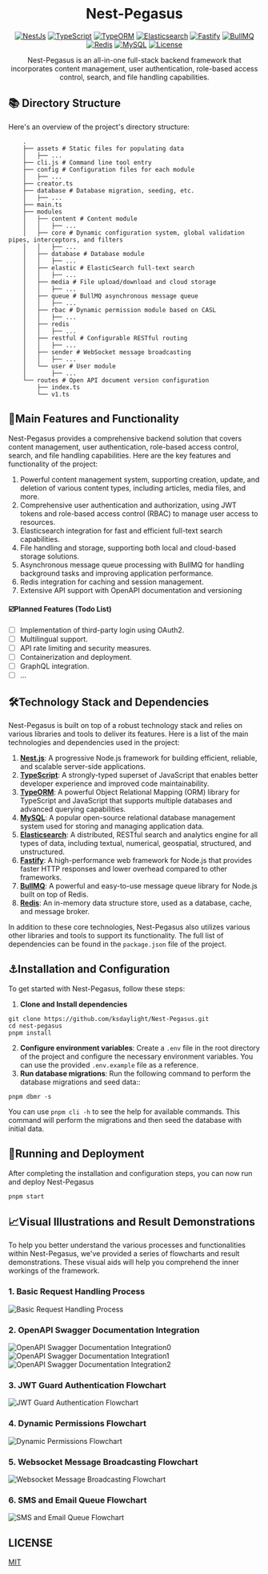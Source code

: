 <p align="center">
  <img alt="" src="https://img.densewillow.com/blog/anest202304020941528.png">
</p>
<h1 align="center">Nest-Pegasus</h1>
<p align="center">
<a href=""><img alt="NestJs" src="https://img.shields.io/badge/-NestJs-333333?style=flat&logo=nestjs&logoColor=ea2845" /></a>
<a href=""><img alt="TypeScript" src="https://img.shields.io/badge/TypeScript-007ACC?style=flat&logo=typescript&logoColor=white" /></a>
<a href=""><img alt="TypeORM" src="https://img.shields.io/badge/-TypeORM-orange" /></a>
<a href=""><img alt="Elasticsearch" src="https://img.shields.io/static/v1?style=flat&message=Elasticsearch&color=005571&logo=Elasticsearch&logoColor=FFFFFF&label=" /></a>
<a href=""><img alt="Fastify" src="https://img.shields.io/static/v1?style=flat&message=Fastify&color=000000&logo=Fastify&logoColor=FFFFFF&label=" /></a>
<a href=""><img alt="BullMQ" src="https://img.shields.io/badge/-BullMQ-yellow" /></a>
<a href=""><img alt="Redis" src="https://img.shields.io/static/v1?style=flat&message=Redis&color=DC382D&logo=Redis&logoColor=FFFFFF&label=" /></a>
<a href=""><img alt="MySQL" src="https://img.shields.io/static/v1?style=flat&message=MySQL&color=4479A1&logo=MySQL&logoColor=FFFFFF&label=" /></a>
<a href="https://nestjs.com/"><img alt="License" src="https://img.shields.io/github/license/kuizuo/kz-admin?style=flat&colorA=002438&colorB=28CF8D"/></a>
</p>

<p align="center">Nest-Pegasus is an all-in-one full-stack backend framework that incorporates content management, user authentication, role-based access control, search, and file handling capabilities.</p>

## 📚 Directory Structure
 Here's an overview of the project's directory structure:
```
    .
    ├── assets # Static files for populating data
    │   ├── ...
    ├── cli.js # Command line tool entry
    ├── config # Configuration files for each module
    │   ├── ...
    ├── creator.ts 
    ├── database # Database migration, seeding, etc.
    │   ├── ...
    ├── main.ts
    ├── modules 
    │   ├── content # Content module
    │   │   ├── ...
    │   ├── core # Dynamic configuration system, global validation pipes, interceptors, and filters
    │   │   ├── ...
    │   ├── database # Database module
    │   │   ├── ...
    │   ├── elastic # ElasticSearch full-text search
    │   │   ├── ...
    │   ├── media # File upload/download and cloud storage
    │   │   ├── ...
    │   ├── queue # BullMQ asynchronous message queue
    │   │   ├── ...
    │   ├── rbac # Dynamic permission module based on CASL
    │   │   ├── ...
    │   ├── redis
    │   │   ├── ...
    │   ├── restful # Configurable RESTful routing
    │   │   ├── ...
    │   ├── sender # WebSocket message broadcasting
    │   │   ├── ...
    │   └── user # User module
    │       ├── ...
    └── routes # Open API document version configuration
        ├── index.ts
        └── v1.ts
```

##  📕Main Features and Functionality

Nest-Pegasus provides a comprehensive backend solution that covers content management, user authentication, role-based access control, search, and file handling capabilities. Here are the key features and functionality of the project:

1.  Powerful content management system, supporting creation, update, and deletion of various content types, including articles, media files, and more.
2.  Comprehensive user authentication and authorization, using JWT tokens and role-based access control (RBAC) to manage user access to resources.
3.  Elasticsearch integration for fast and efficient full-text search capabilities.
4.  File handling and storage, supporting both local and cloud-based storage solutions.
5.  Asynchronous message queue processing with BullMQ for handling background tasks and improving application performance.
6.  Redis integration for caching and session management.
7.  Extensive API support with OpenAPI documentation and versioning  
####  ☑️Planned Features (Todo List)
 - [ ] Implementation of third-party login using OAuth2.
 - [ ] Multilingual support.
 - [ ] API rate limiting and security measures.
 - [ ] Containerization and deployment.
 - [ ] GraphQL integration.
 - [ ]  ...

## 🛠Technology Stack and Dependencies

Nest-Pegasus is built on top of a robust technology stack and relies on various libraries and tools to deliver its features. Here is a list of the main technologies and dependencies used in the project:

1.  **[Nest.js](https://nestjs.com/)**: A progressive Node.js framework for building efficient, reliable, and scalable server-side applications.
2.  **[TypeScript](https://www.typescriptlang.org/)**: A strongly-typed superset of JavaScript that enables better developer experience and improved code maintainability.
3.  **[TypeORM](https://typeorm.io/)**: A powerful Object Relational Mapping (ORM) library for TypeScript and JavaScript that supports multiple databases and advanced querying capabilities.
4.  **[MySQL](https://www.mysql.com/)**: A popular open-source relational database management system used for storing and managing application data.
5.  **[Elasticsearch](https://www.elastic.co/)**: A distributed, RESTful search and analytics engine for all types of data, including textual, numerical, geospatial, structured, and unstructured.
6.  **[Fastify](https://www.fastify.io/)**: A high-performance web framework for Node.js that provides faster HTTP responses and lower overhead compared to other frameworks.
7.  **[BullMQ](https://github.com/taskforcesh/bullmq)**: A powerful and easy-to-use message queue library for Node.js built on top of Redis.
8.  **[Redis](https://redis.io/)**: An in-memory data structure store, used as a database, cache, and message broker.

In addition to these core technologies, Nest-Pegasus also utilizes various other libraries and tools to support its functionality. The full list of dependencies can be found in the `package.json` file of the project.


## ⚓Installation and Configuration
To get started with Nest-Pegasus, follow these steps:
1. **Clone and Install dependencies**

```
git clone https://github.com/ksdaylight/Nest-Pegasus.git
cd nest-pegasus 
pnpm install
```

2. **Configure environment variables**: Create a `.env` file in the root directory of the project and configure the necessary environment variables. You can use the provided `.env.example` file as a reference. 
3. **Run database migrations**: Run the following command to perform the database migrations and seed data::
```
pnpm dbmr -s
```
You can use `pnpm cli -h` to see the help for available commands. This command will perform the migrations and then seed the database with initial data.
## 🚀Running and Deployment

After completing the installation and configuration steps, you can now run and deploy Nest-Pegasus
```
pnpm start
```
## 📈Visual Illustrations and Result Demonstrations

To help you better understand the various processes and functionalities within Nest-Pegasus, we've provided a series of flowcharts and result demonstrations. These visual aids will help you comprehend the inner workings of the framework.

### 1. Basic Request Handling Process

![Basic Request Handling Process](https://img.densewillow.com/blog/baseFlow.png)

### 2. OpenAPI Swagger Documentation Integration

![OpenAPI Swagger Documentation Integration0](https://img.densewillow.com/blog/openapi1.bmp)
![OpenAPI Swagger Documentation Integration1](https://img.densewillow.com/blog/screencapture1.png)
![OpenAPI Swagger Documentation Integration2](https://img.densewillow.com/blog/screencapture2.png)


### 3. JWT Guard Authentication Flowchart

![JWT Guard Authentication Flowchart](https://img.densewillow.com/blog/jwt.svg)

### 4. Dynamic Permissions Flowchart

![Dynamic Permissions Flowchart](https://img.densewillow.com/blog/DynamicPermissions.drawio.svg)

### 5. Websocket Message Broadcasting Flowchart

![Websocket Message Broadcasting Flowchart](https://img.densewillow.com/blog/Websocket.drawio.svg)

### 6. SMS and Email Queue Flowchart

![SMS and Email Queue Flowchart](https://img.densewillow.com/blog/SMS.drawio.svg)

## LICENSE
[MIT](./LICENSE)
  